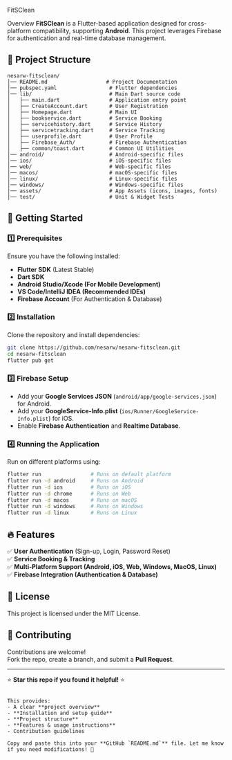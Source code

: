 
FitSClean

Overview
**FitSClean** is a Flutter-based application designed for cross-platform compatibility, supporting **Android**. This project leverages Firebase for authentication and real-time database management.

## 📂 Project Structure
```
nesarw-fitsclean/
│── README.md                   # Project Documentation
│── pubspec.yaml                 # Flutter dependencies
│── lib/                         # Main Dart source code
│   ├── main.dart                # Application entry point
│   ├── CreateAccount.dart       # User Registration
│   ├── Homepage.dart            # Main UI
│   ├── bookservice.dart         # Service Booking
│   ├── servicehistory.dart      # Service History
│   ├── servicetracking.dart     # Service Tracking
│   ├── userprofile.dart         # User Profile
│   ├── Firebase_Auth/           # Firebase Authentication
│   ├── common/toast.dart        # Common UI Utilities
│── android/                     # Android-specific files
│── ios/                         # iOS-specific files
│── web/                         # Web-specific files
│── macos/                       # macOS-specific files
│── linux/                       # Linux-specific files
│── windows/                     # Windows-specific files
│── assets/                      # App Assets (icons, images, fonts)
│── test/                        # Unit & Widget Tests
```

## 🚀 Getting Started

### 1️⃣ Prerequisites
Ensure you have the following installed:
- **Flutter SDK** (Latest Stable)
- **Dart SDK**
- **Android Studio/Xcode (For Mobile Development)**
- **VS Code/IntelliJ IDEA (Recommended IDEs)**
- **Firebase Account** (For Authentication & Database)

### 2️⃣ Installation
Clone the repository and install dependencies:
```bash
git clone https://github.com/nesarw/nesarw-fitsclean.git
cd nesarw-fitsclean
flutter pub get
```

### 3️⃣ Firebase Setup
- Add your **Google Services JSON** (`android/app/google-services.json`) for Android.
- Add your **GoogleService-Info.plist** (`ios/Runner/GoogleService-Info.plist`) for iOS.
- Enable **Firebase Authentication** and **Realtime Database**.

### 4️⃣ Running the Application
Run on different platforms using:
```bash
flutter run                # Runs on default platform
flutter run -d android     # Runs on Android
flutter run -d ios         # Runs on iOS
flutter run -d chrome      # Runs on Web
flutter run -d macos       # Runs on macOS
flutter run -d windows     # Runs on Windows
flutter run -d linux       # Runs on Linux
```

## 🔥 Features
✅ **User Authentication** (Sign-up, Login, Password Reset)  
✅ **Service Booking & Tracking**  
✅ **Multi-Platform Support (Android, iOS, Web, Windows, MacOS, Linux)**  
✅ **Firebase Integration (Authentication & Database)**  

## 📜 License
This project is licensed under the MIT License.

## 🤝 Contributing
Contributions are welcome!  
Fork the repo, create a branch, and submit a **Pull Request**.

---

⭐ **Star this repo if you found it helpful!** ⭐
```

This provides:
- A clear **project overview**
- **Installation and setup guide**
- **Project structure**
- **Features & usage instructions**
- Contribution guidelines

Copy and paste this into your **GitHub `README.md`** file. Let me know if you need modifications! 🚀
